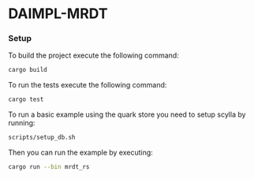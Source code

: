 # DAIMPL-MRDT

### Setup

To build the project execute the following command:

```bash
cargo build
```

To run the tests execute the following command:

```bash
cargo test
```

To run a basic example using the quark store you need to setup scylla by running:

```bash
scripts/setup_db.sh
```

Then you can run the example by executing:

```bash
cargo run --bin mrdt_rs
```
